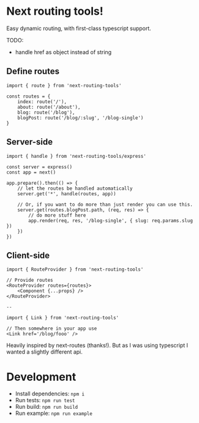 # Next routing tools!

Easy dynamic routing, with first-class typescript support.

TODO:
* handle href as object instead of string

## Define routes

```
import { route } from 'next-routing-tools'

const routes = {
    index: route('/'),
    about: route('/about'),
    blog: route('/blog'),
    blogPost: route('/blog/:slug', '/blog-single')
}
```

## Server-side

```
import { handle } from 'next-routing-tools/express'

const server = express()
const app = next()

app.prepare().then(() => {
    // let the routes be handled automatically
    server.get('*', handle(routes, app))

    // Or, if you want to do more than just render you can use this.
    server.get(routes.blogPost.path, (req, res) => {
        // do more stuff here
        app.render(req, res, '/blog-single', { slug: req.params.slug })
    })
})
```

## Client-side

```
import { RouteProvider } from 'next-routing-tools'

// Provide routes
<RouteProvider routes={routes}>
    <Component {...props} />
</RouteProvider>

-- 

import { Link } from 'next-routing-tools'

// Then somewhere in your app use
<Link href='/blog/fooo' />
```

Heavily inspired by next-routes (thanks!). But as I was using typescript I wanted a slightly different api.

# Development

* Install dependencies: `npm i`
* Run tests: `npm run test`
* Run build: `npm run build`
* Run example: `npm run example`